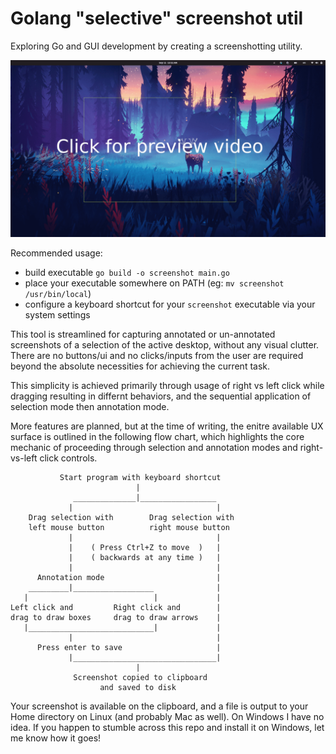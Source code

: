 # Golang "selective" screenshot util

Exploring Go and GUI development by creating a screenshotting utility.

[![Video Preview](thumb.png)](https://github.com/user-attachments/assets/c65225fd-c453-4705-a4e4-49529debea47)

Recommended usage:

- build executable `go build -o screenshot main.go`
- place your executable somewhere on PATH (eg: `mv screenshot /usr/bin/local`)
- configure a keyboard shortcut for your `screenshot` executable via your system settings


This tool is streamlined for capturing annotated or un-annotated screenshots of a selection of the active desktop, without any visual clutter. There are no buttons/ui and no clicks/inputs from the user are required beyond the absolute necessities for achieving the current task.

This simplicity is achieved primarily through usage of right vs left click while dragging resulting in differnt behaviors, and the sequential application of selection mode then annotation mode.

 More features are planned, but at the time of writing, the enitre available UX surface is outlined in the following flow chart, which highlights the core mechanic of proceeding through selection and annotation modes and right-vs-left click controls.
```
           Start program with keyboard shortcut
                            |
              ______________|_________________
             |                                |
    Drag selection with        Drag selection with
    left mouse button          right mouse button
             |                                |
             |    ( Press Ctrl+Z to move  )   |
             |    ( backwards at any time )   |
             |                                |
      Annotation mode                         |
    _________|__________________              |
   |                            |             |
Left click and         Right click and        |
drag to draw boxes     drag to draw arrows    |
   |____________________________|             |
             |                                |
      Press enter to save                     |
             |________________________________|
                            |
              Screenshot copied to clipboard 
                    and saved to disk
```

Your screenshot is available on the clipboard, and a file is output to your Home directory on Linux (and probably Mac as well). On Windows I have no idea. If you happen to stumble across this repo and install it on Windows, let me know how it goes!
